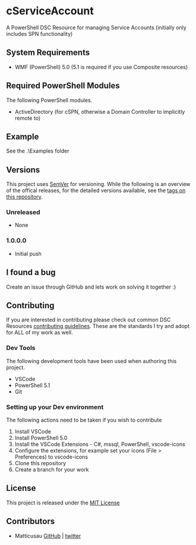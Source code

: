 # cServiceAccount
A PowerShell DSC Resource for managing Service Accounts (initially only includes SPN functionality)

## System Requirements

* WMF (PowerShell) 5.0 (5.1 is required if you use Composite resources)

## Required PowerShell Modules
The following PowerShell modules.
* ActiveDirectory (for cSPN, otherwise a Domain Controller to implicitly remote to)

## Example
See the .\Examples folder

## Versions
This project uses [SemVer](http://semver.org/) for versioning. While the following is an overview of the offical releases, for the detailed versions available, see the [tags on this repository](https://github.com/matticusau/cServiceAccount/tags). 

### Unreleased

* None

### 1.0.0.0

* Initial push 

## I found a bug
Create an issue through GitHub and lets work on solving it together :)
	
## Contributing
If you are interested in contributing please check out common DSC Resources [contributing guidelines](https://github.com/PowerShell/DscResource.Kit/blob/master/CONTRIBUTING.md). These are the standards I try and adopt for ALL of my work as well.

### Dev Tools
The following development tools have been used when authoring this project.
* VSCode
* PowerShell 5.1
* Git

### Setting up your Dev environment
The following actions need to be taken if you wish to contribute
1. Install VSCode
2. Install PowerShell 5.0
3. Install the VSCode Extensions - C#, mssql, PowerShell, vscode-icons
4. Configure the extensions, for example set your icons (File > Preferences) to vscode-icons
6. Clone this repository
7. Create a branch for your work

## License
This project is released under the [MIT License](https://github.com/Matticusau/cServiceAccount/blob/master/LICENSE)

## Contributors

* Matticusau [GitHub](https://github.com/Matticusau) | [twitter](https://twitter.com/matticusau)